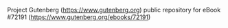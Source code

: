Project Gutenberg (https://www.gutenberg.org) public repository
for eBook #72191 (https://www.gutenberg.org/ebooks/72191)
